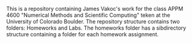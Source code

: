 This is a repository containing James Vakoc's work for the class APPM 4600 "Numerical Methods and Scientific Computing" teken at the University of Colorado Boulder. The repository structure contains two folders: Homeworks and Labs. The homeworks folder has a sibdirectory structure containing a folder for each homework assignment.
